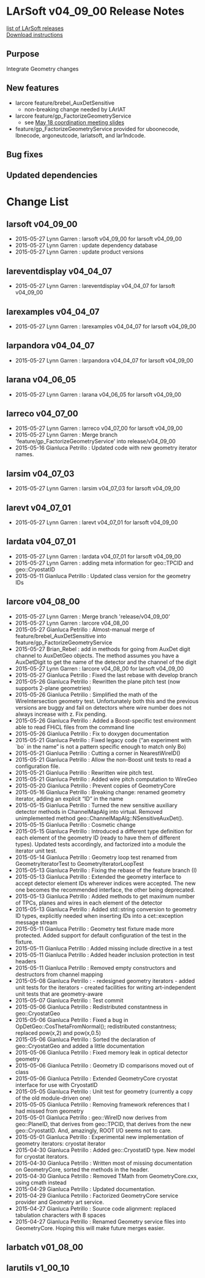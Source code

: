 # LArSoft v04_09_00 Release Notes



[list of LArSoft releases](LArSoft_release_list)  
[Download instructions](http://scisoft.fnal.gov/scisoft/bundles/larsoft/v04_09_00/larsoft-v04_09_00.html)

## Purpose

Integrate Geometry changes

## New features

-   larcore feature/brebel_AuxDetSensitive
    -   non-breaking change needed by LArIAT
-   larcore feature/gp_FactorizeGeometryService
    -   see [May 18 coordination meeting slides](https://indico.fnal.gov/getFile.py/access?contribId=1&amp;resId=0&amp;materialId=slides&amp;confId=9987)
-   feature/gp_FactorizeGeometryService provided for uboonecode, lbnecode, argoneutcode, lariatsoft, and lar1ndcode.

## Bug fixes

## Updated dependencies

# Change List

## larsoft v04_09_00

-   2015-05-27 Lynn Garren : larsoft v04_09_00 for larsoft v04_09_00
-   2015-05-27 Lynn Garren : update dependency database
-   2015-05-27 Lynn Garren : update product versions

## lareventdisplay v04_04_07

-   2015-05-27 Lynn Garren : lareventdisplay v04_04_07 for larsoft v04_09_00

## larexamples v04_04_07

-   2015-05-27 Lynn Garren : larexamples v04_04_07 for larsoft v04_09_00

## larpandora v04_04_07

-   2015-05-27 Lynn Garren : larpandora v04_04_07 for larsoft v04_09_00

## larana v04_06_05

-   2015-05-27 Lynn Garren : larana v04_06_05 for larsoft v04_09_00

## larreco v04_07_00

-   2015-05-27 Lynn Garren : larreco v04_07_00 for larsoft v04_09_00
-   2015-05-27 Lynn Garren : Merge branch 'feature/gp_FactorizeGeometryService' into release/v04_09_00
-   2015-05-16 Gianluca Petrillo : Updated code with new geometry iterator names.

## larsim v04_07_03

-   2015-05-27 Lynn Garren : larsim v04_07_03 for larsoft v04_09_00

## larevt v04_07_01

-   2015-05-27 Lynn Garren : larevt v04_07_01 for larsoft v04_09_00

## lardata v04_07_01

-   2015-05-27 Lynn Garren : lardata v04_07_01 for larsoft v04_09_00
-   2015-05-27 Lynn Garren : adding meta information for geo::TPCID and geo::CryostatID
-   2015-05-11 Gianluca Petrillo : Updated class version for the geometry IDs

## larcore v04_08_00

-   2015-05-27 Lynn Garren : Merge branch 'release/v04_09_00'
-   2015-05-27 Lynn Garren : larcore v04_08_00
-   2015-05-27 Gianluca Petrillo : Almost-manual merge of feature/brebel_AuxDetSensitive into feature/gp_FactorizeGeometryService
-   2015-05-27 Brian_Rebel : add in methods for going from AuxDet digit channel to AuxDetGeo objects. The method assumes you have a AuxDetDigit to get the name of the detector and the channel of the digit
-   2015-05-27 Lynn Garren : larcore v04_08_00 for larsoft v04_09_00
-   2015-05-27 Gianluca Petrillo : Fixed the last rebase with develop branch
-   2015-05-26 Gianluca Petrillo : Rewritten the plane pitch test (now supports 2-plane geometries)
-   2015-05-26 Gianluca Petrillo : Simplified the math of the WireIntersection geometry test. Unfortunately both this and the previous versions are buggy and fail on detectors where wire number does not always increase with z. Fix pending.
-   2015-05-26 Gianluca Petrillo : Added a Boost-specific test environment able to read FHiCL files from the command line
-   2015-05-26 Gianluca Petrillo : Fix to doxygen documentation
-   2015-05-21 Gianluca Petrillo : Fixed legacy code (“an experiment with \`bo\` in the name” is not a pattern specific enough to match only Bo)
-   2015-05-21 Gianluca Petrillo : Cutting a corner in NearestWireID()
-   2015-05-21 Gianluca Petrillo : Allow the non-Boost unit tests to read a configuration file.
-   2015-05-21 Gianluca Petrillo : Rewritten wire pitch test.
-   2015-05-21 Gianluca Petrillo : Added wire pitch computation to WireGeo
-   2015-05-20 Gianluca Petrillo : Prevent copies of GeometryCore
-   2015-05-16 Gianluca Petrillo : Breaking change: renamed geometry iterator, adding an explicit “ID” in the name
-   2015-05-15 Gianluca Petrillo : Turned the new sensitive auxiliary detector methods in ChannelMapAlg into virtual. Removed unimplemented method geo::ChannelMapAlg::NSensitiveAuxDet().
-   2015-05-15 Gianluca Petrillo : Cosmetic change
-   2015-05-15 Gianluca Petrillo : Introduced a different type definition for each element of the geometry ID (ready to have them of different types). Updated tests accordingly, and factorized into a module the iterator unit test.
-   2015-05-14 Gianluca Petrillo : Geometry loop test renamed from GeometryIteratorTest to GeometryIteratorLoopTest
-   2015-05-13 Gianluca Petrillo : Fixing the rebase of the feature branch (I)
-   2015-05-13 Gianluca Petrillo : Extended the geometry interface to accept detector element IDs wherever indices were accepted. The new one becomes the recommended interface, the other being deprecated.
-   2015-05-13 Gianluca Petrillo : Added methods to get maximum number of TPCs, planes and wires in each element of the detector
-   2015-05-13 Gianluca Petrillo : Added std::string conversion to geometry ID types, explicitly needed when inserting IDs into a cet::exception message stream
-   2015-05-11 Gianluca Petrillo : Geometry test fixture made more protected. Added support for default configuration of the test in the fixture.
-   2015-05-11 Gianluca Petrillo : Added missing include directive in a test
-   2015-05-11 Gianluca Petrillo : Added header inclusion protection in test headers
-   2015-05-11 Gianluca Petrillo : Removed empty constructors and destructors from channel mapping
-   2015-05-08 Gianluca Petrillo : - redesigned geometry iterators - added unit tests for the iterators - created facilities for writing art-independent unit tests that are geometry-aware
-   2015-05-07 Gianluca Petrillo : Test commit
-   2015-05-06 Gianluca Petrillo : Redistributed constantness in geo::CryostatGeo
-   2015-05-06 Gianluca Petrillo : Fixed a bug in OpDetGeo::CosThetaFromNormal(); redistributed constantness; replaced pow(x,2) and pow(x,0.5)
-   2015-05-06 Gianluca Petrillo : Sorted the declaration of geo::CryostatGeo and added a little documentation
-   2015-05-06 Gianluca Petrillo : Fixed memory leak in optical detector geometry
-   2015-05-06 Gianluca Petrillo : Geometry ID comparisons moved out of class
-   2015-05-06 Gianluca Petrillo : Extended GeometryCore cryostat interface for use with CryostatID
-   2015-05-05 Gianluca Petrillo : Unit test for geometry (currently a copy of the old module-driven one)
-   2015-05-05 Gianluca Petrillo : Removing framework references that I had missed from geometry
-   2015-05-01 Gianluca Petrillo : geo::WireID now derives from geo::PlaneID, that derives from geo::TPCID, that derives from the new geo::CryostatID. And, amazingly, ROOT I/O seems not to care.
-   2015-05-01 Gianluca Petrillo : Experimental new implementation of geometry iterators: cryostat iterator
-   2015-04-30 Gianluca Petrillo : Added geo::CryostatID type. New model for cryostat iterators.
-   2015-04-30 Gianluca Petrillo : Written most of missing documentation on GeometryCore, sorted the methods in the header.
-   2015-04-30 Gianluca Petrillo : Removed TMath from GeometryCore.cxx, using cmath instead
-   2015-04-29 Gianluca Petrillo : Updated documentation.
-   2015-04-29 Gianluca Petrillo : Factorized GeometryCore service provider and Geometry art service.
-   2015-04-27 Gianluca Petrillo : Source code alignment: replaced tabulation characters with 8 spaces
-   2015-04-27 Gianluca Petrillo : Renamed Geometry service files into GeometryCore. Hoping this will make future merges easier.

## larbatch v01_08_00

## larutils v1_00_10

